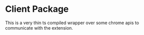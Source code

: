 # Client Package

This is a very thin ts compiled wrapper over some chrome apis to communicate with the extension. 

